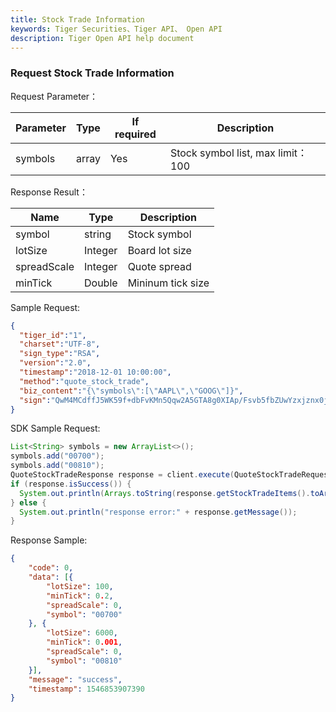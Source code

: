 ```yaml
---
title: Stock Trade Information
keywords: Tiger Securities、Tiger API、 Open API
description: Tiger Open API help document
---
```


### Request Stock Trade Information

Request Parameter：

 Parameter | Type  | If required | Description               
--- | --- | --- | ---
symbols |array|Yes|Stock symbol list, max limit：100


Response Result：

 Name        | Type    | Description       
--- | --- | ---
symbol|	string| Stock symbol 
lotSize|	Integer| Board lot size 
spreadScale| Integer  | Quote spread 
minTick|	Double	|Mininum tick size


Sample Request:
```json
{
  "tiger_id":"1",
  "charset":"UTF-8",
  "sign_type":"RSA",
  "version":"2.0",
  "timestamp":"2018-12-01 10:00:00",
  "method":"quote_stock_trade",
  "biz_content":"{\"symbols\":[\"AAPL\",\"GOOG\"]}",
  "sign":"QwM4MCdffJ5WK59f+dbFvKMn5Qqw2A5GTA8g0XIAp/Fsvb5fbZUwYzxjznx0jO7VO9Npbzd+ywR6VrMz4liblTMPGDvDnPJP0rGUVF+xbj/3MBr3vFZ25XheyjfHIpP6f+qhNkn9KdFsviohZAWeplkYjV+OyxwMQmpnkP/vll4="
}
```

SDK Sample Request:
```java
List<String> symbols = new ArrayList<>();
symbols.add("00700");
symbols.add("00810");
QuoteStockTradeResponse response = client.execute(QuoteStockTradeRequest.newRequest(symbols));
if (response.isSuccess()) {
  System.out.println(Arrays.toString(response.getStockTradeItems().toArray()));
} else {
  System.out.println("response error:" + response.getMessage());
}
```

Response Sample:
```json
{
	"code": 0,
	"data": [{
		"lotSize": 100,
		"minTick": 0.2,
		"spreadScale": 0,
		"symbol": "00700"
	}, {
		"lotSize": 6000,
		"minTick": 0.001,
		"spreadScale": 0,
		"symbol": "00810"
	}],
	"message": "success",
	"timestamp": 1546853907390
}
```
